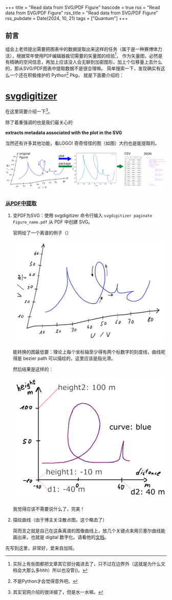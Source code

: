 +++
title = "Read data from SVG/PDF Figure"
hascode = true
rss = "Read data from SVG/PDF Figure"
rss_title = "Read data from SVG/PDF Figure"
rss_pubdate = Date(2024, 10, 21)
tags = ["Quantum"]
+++


## 前言

组会上老师提出需要把图表中的数据提取出来这样的任务（属于是一种赛博体力活），根据常年使用PDF编辑器裁切需要的矢量图的经验[^1]，
作为矢量图，必然是有精确的空间信息，再加上应该没人会无聊到加密图形，加上个位移量上去什么的，那从SVG/PDF图表中提取数据不是很合理嘛。
简单搜索一下，发现确实有这么一个还在积极维护的 Python[^2] Pkg， 就是下面要介绍的：



# [svgdigitizer](https://github.com/echemdb/svgdigitizer)

在这里简要介绍一下[^3]。

除了着重强调的也是我们最关心的 

**extracts metadata associated with the plot in the SVG** 

当然还有许多其他功能，看LOGO! 奇奇怪怪的图（如图）大约也是能提取的。

![](/assets/posts/Codes/SVG_Figure/logo.png)

### [从PDF中提取](https://echemdb.github.io/svgdigitizer/usage.html)

1. 变PDF为SVG：使用 svgdigitizer 命令行输入 `svgdigitizer paginate Figure_name.pdf` 从 PDF 中创建 SVG。

    官网给了一个离谱的例子（）

    ![](/assets/posts/Codes/SVG_Figure/example_plot_p0.png)

    能转换的图最低要：理论上每个坐标轴至少得有两个标数字的刻度线，曲线呢得是 bezier path 可以描绘的，这里应该是指光滑。

    然后结果是这样的：

    ![](/assets/posts/Codes/SVG_Figure/looping_annotated.png)

    我觉得应该不需要说什么了，完美！

2. 描绘曲线（由于博主关注散点图，这个略去了）

    简而言之就是自己在这条离谱的图像曲线上，放几个关键点来用贝塞尔曲线能画出来，也就是 digital 数字化。请看他的[文档](https://echemdb.github.io/svgdigitizer/usage.html#curve-tracing)。

先写到这里，非常好，爱来自加班。


[^1]: 实际上有些图都把文章其它部分裁进去了，只不过在边界外（这就是为什么文档会大那么多hhh）所以也没管()。
[^2]: 不是Python才会觉得意外吧。
[^3]: 其实官网介绍的很详细了，但是水一水嘛。